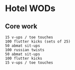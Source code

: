 # Hotel WODs

## Core work

```
15 v-ups / toe touches
100 flutter kicks (sets of 25)
50 abmat sit-ups
100 russian twists
50 abmat sit-ups
100 flutter kicks
15 v-ups / toe touches
```


